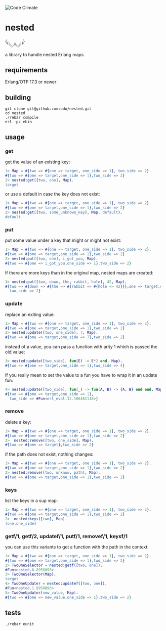 
![Code Climate](http://img.shields.io/badge/code_climate-17.3-brightgreen.svg?style=flat-square)
# nested

{<sub>{<sub>{<sub>{<sub>{}</sub>}</sub>}{<sub>{<sub>{}</sub>}</sub>}</sub>}</sub>}

a library to handle nested Erlang maps

## requirements
Erlang/OTP 17.3 or newer

## building

```
git clone git@github.com:odo/nested.git
cd nested
./rebar compile
erl -pz ebin
```

## usage

### get

get the value of an existing key:

```erlang
1> Map = #{two => #{one => target, one_side => 1}, two_side => 2}.
#{two => #{one => target,one_side => 1},two_side => 2}
2> nested:get([two, one], Map).
target
```
or use a default in case the key does not exist:


```erlang
1> Map = #{two => #{one => target, one_side => 1}, two_side => 2}.
#{two => #{one => target,one_side => 1},two_side => 2}
2> nested:get([two, some_unknown_key], Map, default).
default
```

### put
put some value under a key that might or might not exist:

```erlang
1> Map = #{two => #{one => target, one_side => 1}, two_side => 2}.
#{two => #{one => target,one_side => 1},two_side => 2}
2> nested:put([two, one], i_got_you, Map).
#{two => #{one => i_got_you,one_side => 1},two_side => 2}
```

If there are more keys than in the original map, nested maps are created:

```erlang
3> nested:put([two, down, the, rabbit, hole], 42, Map).
#{two => #{down => #{the => #{rabbit => #{hole => 42}}},one => target,one_side => 1},
  two_side => 2}
```

### update

replace an exiting value:

```erlang
1> Map = #{two => #{one => target, one_side => 1}, two_side => 2}.
#{two => #{one => target,one_side => 1},two_side => 2}
2> nested:update([two, one_side], 7, Map).
#{two => #{one => target,one_side => 7},two_side => 2}
```

instead of a value, you can pass a function with arity 1 which is passed the old value:

```erlang
3> nested:update([two_side], fun(E) -> E*2 end, Map).
#{two => #{one => target,one_side => 1},two_side => 4}
```

If you really mean to set the value to a fun you have to wrap it in an update fun:

```erlang
4> nested:update([two_side], fun(_) -> fun(A, B) -> {A, B} end end, Map).
#{two => #{one => target,one_side => 1},
  two_side => #Fun<erl_eval.12.106461118>}
```
### remove

delete a key:

```erlang
1> Map = #{two => #{one => target, one_side => 1}, two_side => 2}.
#{two => #{one => target,one_side => 1},two_side => 2}
2>  nested:remove([two, one_side], Map).
#{two => #{one => target},two_side => 2}
```

if the path does not exist, nothing changes:

```erlang
1> Map = #{two => #{one => target, one_side => 1}, two_side => 2}.
#{two => #{one => target,one_side => 1},two_side => 2}
2> nested:remove([two, unknow, path], Map).
#{two => #{one => target,one_side => 1},two_side => 2}
```

### keys
list the keys in a sup map:

```erlang
1> Map = #{two => #{one => target, one_side => 1}, two_side => 2}.
#{two => #{one => target,one_side => 1},two_side => 2}
2>  nested:keys([two], Map).
[one,one_side]
```

### getf/1, getf/2, updatef/1, putf/1, removef/1, keysf/1

you can use this variants to get a function with the path in the context:

```erlang
1> Map = #{two => #{one => target, one_side => 1}, two_side => 2}.
#{two => #{one => target,one_side => 1},two_side => 2}
2> TwoOneSelector = nested:getf([two, one]).
#Fun<nested.0.8958893>
3> TwoOneSelector(Map).
target
4> TwoOneUpdater = nested:updatef([two, one]).
#Fun<nested.1.8958893>
5> TwoOneUpdater(new_value, Map).
#{two => #{one => new_value,one_side => 1},two_side => 2}
```

## tests

`./rebar eunit`
